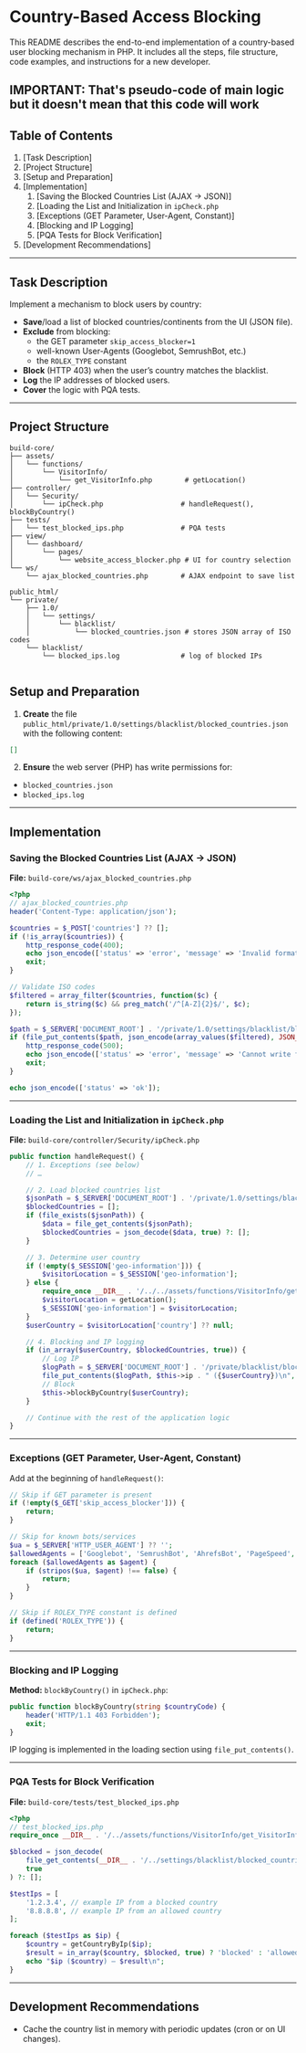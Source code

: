 # Country-Based Access Blocking

This README describes the end-to-end implementation of a country-based user blocking mechanism in PHP. It includes all the steps, file structure, code examples, and instructions for a new developer.

IMPORTANT: That's pseudo-code of main logic but it doesn't mean that this code will work
---

## Table of Contents

1. [Task Description]
2. [Project Structure]
3. [Setup and Preparation]
4. [Implementation]
   1. [Saving the Blocked Countries List (AJAX → JSON)]
   2. [Loading the List and Initialization in `ipCheck.php` 
   3. [Exceptions (GET Parameter, User-Agent, Constant)]
   4. [Blocking and IP Logging]
   5. [PQA Tests for Block Verification]
5. [Development Recommendations]

---

## Task Description

Implement a mechanism to block users by country:

- **Save**/load a list of blocked countries/continents from the UI (JSON file).  
- **Exclude** from blocking:  
  - the GET parameter `skip_access_blocker=1`  
  - well-known User-Agents (Googlebot, SemrushBot, etc.)  
  - the `ROLEX_TYPE` constant  
- **Block** (HTTP 403) when the user’s country matches the blacklist.  
- **Log** the IP addresses of blocked users.  
- **Cover** the logic with PQA tests.

---

## Project Structure
```code
build-core/
├── assets/
│   └── functions/
│       └── VisitorInfo/
│           └── get_VisitorInfo.php        # getLocation()
├── controller/
│   └── Security/
│       └── ipCheck.php                   # handleRequest(), blockByCountry()
├── tests/
│   └── test_blocked_ips.php              # PQA tests
├── view/
│   └── dashboard/
│       └── pages/
│           └── website_access_blocker.php # UI for country selection
└── ws/
    └── ajax_blocked_countries.php        # AJAX endpoint to save list

public_html/
└── private/
    ├── 1.0/
    │   └── settings/
    │       └── blacklist/
    │           └── blocked_countries.json # stores JSON array of ISO codes
    └── blacklist/
        └── blocked_ips.log               # log of blocked IPs


```

## Setup and Preparation

1. **Create** the file `public_html/private/1.0/settings/blacklist/blocked_countries.json` with the following content:

```json
[]
```

2. **Ensure** the web server (PHP) has write permissions for:

* `blocked_countries.json`
* `blocked_ips.log`

---

## Implementation

### Saving the Blocked Countries List (AJAX → JSON)

**File:** `build-core/ws/ajax_blocked_countries.php`

```php
<?php
// ajax_blocked_countries.php
header('Content-Type: application/json');

$countries = $_POST['countries'] ?? [];
if (!is_array($countries)) {
    http_response_code(400);
    echo json_encode(['status' => 'error', 'message' => 'Invalid format']);
    exit;
}

// Validate ISO codes
$filtered = array_filter($countries, function($c) {
    return is_string($c) && preg_match('/^[A-Z]{2}$/', $c);
});

$path = $_SERVER['DOCUMENT_ROOT'] . '/private/1.0/settings/blacklist/blocked_countries.json';
if (file_put_contents($path, json_encode(array_values($filtered), JSON_PRETTY_PRINT)) === false) {
    http_response_code(500);
    echo json_encode(['status' => 'error', 'message' => 'Cannot write file']);
    exit;
}

echo json_encode(['status' => 'ok']);
```

---

### Loading the List and Initialization in `ipCheck.php`

**File:** `build-core/controller/Security/ipCheck.php`

```php
public function handleRequest() {
    // 1. Exceptions (see below)
    // …

    // 2. Load blocked countries list
    $jsonPath = $_SERVER['DOCUMENT_ROOT'] . '/private/1.0/settings/blacklist/blocked_countries.json';
    $blockedCountries = [];
    if (file_exists($jsonPath)) {
        $data = file_get_contents($jsonPath);
        $blockedCountries = json_decode($data, true) ?: [];
    }

    // 3. Determine user country
    if (!empty($_SESSION['geo-information'])) {
        $visitorLocation = $_SESSION['geo-information'];
    } else {
        require_once __DIR__ . '/../../assets/functions/VisitorInfo/get_VisitorInfo.php';
        $visitorLocation = getLocation();
        $_SESSION['geo-information'] = $visitorLocation;
    }
    $userCountry = $visitorLocation['country'] ?? null;

    // 4. Blocking and IP logging
    if (in_array($userCountry, $blockedCountries, true)) {
        // Log IP
        $logPath = $_SERVER['DOCUMENT_ROOT'] . '/private/blacklist/blocked_ips.log';
        file_put_contents($logPath, $this->ip . " ({$userCountry})\n", FILE_APPEND);
        // Block
        $this->blockByCountry($userCountry);
    }

    // Continue with the rest of the application logic
}
```

---

### Exceptions (GET Parameter, User-Agent, Constant)

Add at the beginning of `handleRequest()`:

```php
// Skip if GET parameter is present
if (!empty($_GET['skip_access_blocker'])) {
    return;
}

// Skip for known bots/services
$ua = $_SERVER['HTTP_USER_AGENT'] ?? '';
$allowedAgents = ['Googlebot', 'SemrushBot', 'AhrefsBot', 'PageSpeed', 'AdsBot', 'bingbot'];
foreach ($allowedAgents as $agent) {
    if (stripos($ua, $agent) !== false) {
        return;
    }
}

// Skip if ROLEX_TYPE constant is defined
if (defined('ROLEX_TYPE')) {
    return;
}
```

---

### Blocking and IP Logging

**Method:** `blockByCountry()` in `ipCheck.php`:

```php
public function blockByCountry(string $countryCode) {
    header('HTTP/1.1 403 Forbidden');
    exit;
}
```

IP logging is implemented in the loading section using `file_put_contents()`.

---

### PQA Tests for Block Verification

**File:** `build-core/tests/test_blocked_ips.php`

```php
<?php
// test_blocked_ips.php
require_once __DIR__ . '/../assets/functions/VisitorInfo/get_VisitorInfo.php';

$blocked = json_decode(
    file_get_contents(__DIR__ . '/../settings/blacklist/blocked_countries.json'),
    true
) ?: [];

$testIps = [
    '1.2.3.4', // example IP from a blocked country
    '8.8.8.8', // example IP from an allowed country
];

foreach ($testIps as $ip) {
    $country = getCountryByIp($ip);
    $result = in_array($country, $blocked, true) ? 'blocked' : 'allowed';
    echo "$ip ($country) — $result\n";
}
```

---

## Development Recommendations

* Cache the country list in memory with periodic updates (cron or on UI changes).
